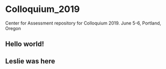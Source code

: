 # Colloquium_2019
Center for Assessment repository for Colloquium 2019. June 5-6, Portland, Oregon

## Hello world!

## Leslie was here 